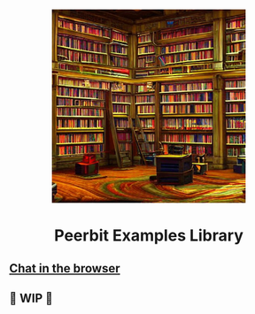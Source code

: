 
<br>
<p align="center">
    <img width="350" src="./library.jpeg"  alt="Libraryn">
</p>

<h1 align="center" style="border-bottom: none">
    <strong>
        Peerbit Examples Library
</h1>



## [Chat in the browser](./packages/browser-chat/)




## 🚧 WIP 🚧